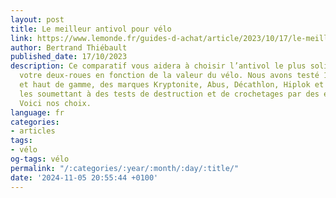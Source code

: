```yaml
---
layout: post
title: Le meilleur antivol pour vélo
link: https://www.lemonde.fr/guides-d-achat/article/2023/10/17/le-meilleur-antivol-pour-velo_6195018_5306571.html
author: Bertrand Thiébault
published_date: 17/10/2023
description: Ce comparatif vous aidera à choisir l’antivol le plus solide pour sécuriser
  votre deux-roues en fonction de la valeur du vélo. Nous avons testé 16 cadenas moyen
  et haut de gamme, des marques Kryptonite, Abus, Décathlon, Hiplok et autres, en
  les soumettant à des tests de destruction et de crochetages par des experts en serrurerie.
  Voici nos choix.
language: fr
categories:
- articles
tags:
- vélo
og-tags: vélo
permalink: "/:categories/:year/:month/:day/:title/"
date: '2024-11-05 20:55:44 +0100'
---
```

